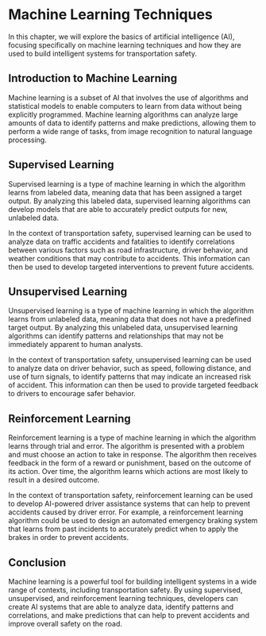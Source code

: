 Machine Learning Techniques
==============================================================================================

In this chapter, we will explore the basics of artificial intelligence (AI), focusing specifically on machine learning techniques and how they are used to build intelligent systems for transportation safety.

Introduction to Machine Learning
--------------------------------

Machine learning is a subset of AI that involves the use of algorithms and statistical models to enable computers to learn from data without being explicitly programmed. Machine learning algorithms can analyze large amounts of data to identify patterns and make predictions, allowing them to perform a wide range of tasks, from image recognition to natural language processing.

Supervised Learning
-------------------

Supervised learning is a type of machine learning in which the algorithm learns from labeled data, meaning data that has been assigned a target output. By analyzing this labeled data, supervised learning algorithms can develop models that are able to accurately predict outputs for new, unlabeled data.

In the context of transportation safety, supervised learning can be used to analyze data on traffic accidents and fatalities to identify correlations between various factors such as road infrastructure, driver behavior, and weather conditions that may contribute to accidents. This information can then be used to develop targeted interventions to prevent future accidents.

Unsupervised Learning
---------------------

Unsupervised learning is a type of machine learning in which the algorithm learns from unlabeled data, meaning data that does not have a predefined target output. By analyzing this unlabeled data, unsupervised learning algorithms can identify patterns and relationships that may not be immediately apparent to human analysts.

In the context of transportation safety, unsupervised learning can be used to analyze data on driver behavior, such as speed, following distance, and use of turn signals, to identify patterns that may indicate an increased risk of accident. This information can then be used to provide targeted feedback to drivers to encourage safer behavior.

Reinforcement Learning
----------------------

Reinforcement learning is a type of machine learning in which the algorithm learns through trial and error. The algorithm is presented with a problem and must choose an action to take in response. The algorithm then receives feedback in the form of a reward or punishment, based on the outcome of its action. Over time, the algorithm learns which actions are most likely to result in a desired outcome.

In the context of transportation safety, reinforcement learning can be used to develop AI-powered driver assistance systems that can help to prevent accidents caused by driver error. For example, a reinforcement learning algorithm could be used to design an automated emergency braking system that learns from past incidents to accurately predict when to apply the brakes in order to prevent accidents.

Conclusion
----------

Machine learning is a powerful tool for building intelligent systems in a wide range of contexts, including transportation safety. By using supervised, unsupervised, and reinforcement learning techniques, developers can create AI systems that are able to analyze data, identify patterns and correlations, and make predictions that can help to prevent accidents and improve overall safety on the road.
